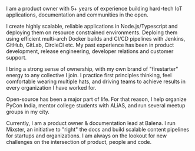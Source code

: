 I am a product owner with 5+ years of experience building hard-tech IoT applications, documentation and communities in the open. 

I create highly scalable, reliable applications in Node.js/Typescript and deploying them on resource constrained environments. Deploing them using efficient multi-arch Docker builds and CI/CD pipelines with Jenkins, GitHub, GitLab, CircleCI etc. My past experience has been in product development, release engineering, developer relations and customer support. 

I bring a strong sense of ownership, with my own brand of "firestarter" energy to any collective I join. I practice first principles thinking, feel comfortable wearing multiple hats, and driving teams to achieve results in every organization I have worked for. 

Open-source has been a major part of life. For that reason, I help organize PyCon India, mentor college students with ALiAS, and run several meetup groups in my city. 

Currently, I am a product owner & documentation lead at Balena. I run Mixster, an initiative to "right" the docs and build scalable content pipelines for startups and organizations. I am always on the lookout for new challenges on the intersection of product, people and code. 
